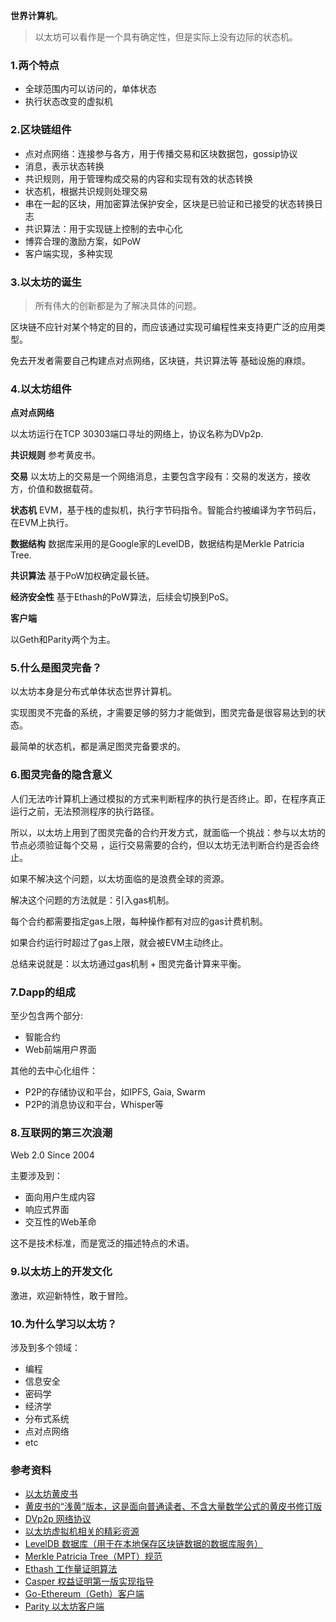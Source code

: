 **世界计算机**。

> 以太坊可以看作是一个具有确定性，但是实际上没有边际的状态机。

### 1.两个特点

* 全球范围内可以访问的，单体状态
* 执行状态改变的虚拟机


### 2.区块链组件

- 点对点网络：连接参与各方，用于传播交易和区块数据包，gossip协议
- 消息，表示状态转换
- 共识规则，用于管理构成交易的内容和实现有效的状态转换
- 状态机，根据共识规则处理交易
- 串在一起的区块，用加密算法保护安全，区块是已验证和已接受的状态转换日志
- 共识算法：用于实现链上控制的去中心化
- 博弈合理的激励方案，如PoW
- 客户端实现，多种实现

### 3.以太坊的诞生

> 所有伟大的创新都是为了解决具体的问题。

区块链不应针对某个特定的目的，而应该通过实现可编程性来支持更广泛的应用类型。

免去开发者需要自己构建点对点网络，区块链，共识算法等 基础设施的麻烦。

### 4.以太坊组件

**点对点网络**

以太坊运行在TCP 30303端口寻址的网络上，协议名称为DVp2p.

**共识规则**
参考黄皮书。


**交易**
以太坊上的交易是一个网络消息，主要包含字段有：交易的发送方，接收方，价值和数据载荷。

**状态机**
EVM，基于栈的虚拟机，执行字节码指令。智能合约被编译为字节码后，在EVM上执行。

**数据结构**
数据库采用的是Google家的LevelDB，数据结构是Merkle Patricia Tree.

**共识算法**
基于PoW加权确定最长链。

**经济安全性**
基于Ethash的PoW算法，后续会切换到PoS。

**客户端**

以Geth和Parity两个为主。

### 5.什么是图灵完备？

以太坊本身是分布式单体状态世界计算机。

实现图灵不完备的系统，才需要足够的努力才能做到，图灵完备是很容易达到的状态。

最简单的状态机，都是满足图灵完备要求的。

### 6.图灵完备的隐含意义

人们无法咋计算机上通过模拟的方式来判断程序的执行是否终止。即，在程序真正运行之前，无法预测程序的执行路径。

所以，以太坊上用到了图灵完备的合约开发方式，就面临一个挑战：参与以太坊的节点必须验证每个交易 ，运行交易需要的合约，但以太坊无法判断合约是否会终止。

如果不解决这个问题，以太坊面临的是浪费全球的资源。

解决这个问题的方法就是：引入gas机制。

每个合约都需要指定gas上限，每种操作都有对应的gas计费机制。

如果合约运行时超过了gas上限，就会被EVM主动终止。

总结来说就是：以太坊通过gas机制 + 图灵完备计算来平衡。

### 7.Dapp的组成

至少包含两个部分:

- 智能合约
- Web前端用户界面

其他的去中心化组件：

- P2P的存储协议和平台，如IPFS, Gaia, Swarm
- P2P的消息协议和平台，Whisper等

### 8.互联网的第三次浪潮

Web 2.0 Since 2004

主要涉及到：

- 面向用户生成内容
- 响应式界面
- 交互性的Web革命

这不是技术标准，而是宽泛的描述特点的术语。


### 9.以太坊上的开发文化

激进，欢迎新特性，敢于冒险。

### 10.为什么学习以太坊？

涉及到多个领域：

- 编程
- 信息安全
- 密码学
- 经济学
- 分布式系统
- 点对点网络
- etc


### 参考资料

- [以太坊黄皮书](https://ethereum.github.io/yellowpaper/paper.pdf)
- [黄皮书的“浅黄”版本，这是面向普通读者、不含大量数学公式的黄皮书修订版](https://github.com/chronaeon/beigepaper)
- [DVp2p 网络协议](https://github.com/ethereum/wiki/wiki/%C3%90%CE%9EVp2p-Wire-Protocol)
- [以太坊虚拟机相关的精彩资源](https://github.com/ethereum/wiki/wiki/Ethereum-Virtual-Machine-(EVM)-Awesome-List)
- [LevelDB 数据库（用于在本地保存区块链数据的数据库服务）](http://leveldb.org)
- [Merkle Patricia Tree（MPT）规范](https://github.com/ethereum/wiki/wiki/Patricia-Tree)
- [Ethash 工作量证明算法](https://github.com/ethereum/wiki/wiki/Ethash)
- [Casper 权益证明第一版实现指导](https://github.com/ethereum/research/wiki/Casper-Version-1-Implementation-Guide)
- [Go-Ethereum（Geth）客户端](https://geth.ethereum.org)
- [Parity 以太坊客户端](https://parity.io)

